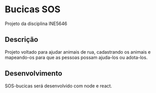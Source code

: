 # Bucicas SOS
Projeto da disciplina INE5646

## Descrição
  Projeto voltado para ajudar animais de rua, cadastrando os animais e mapeando-os para que as pessoas possam ajuda-los ou adota-los.
  
## Desenvolvimento
  SOS-bucicas será desenvolvido com node e react.
